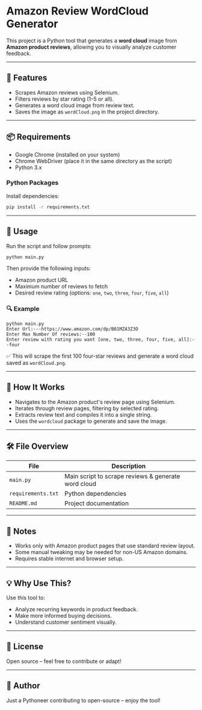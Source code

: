# Amazon Review WordCloud Generator

This project is a Python tool that generates a **word cloud** image from **Amazon product reviews**, allowing you to visually analyze customer feedback.

---

## 🎯 Features
- Scrapes Amazon reviews using Selenium.
- Filters reviews by star rating (1–5 or all).
- Generates a word cloud image from review text.
- Saves the image as `wordCloud.png` in the project directory.

---

## 📦 Requirements
- Google Chrome (installed on your system)
- Chrome WebDriver (place it in the same directory as the script)
- Python 3.x

### Python Packages
Install dependencies:
```bash
pip install -r requirements.txt
```

---

## 🚀 Usage
Run the script and follow prompts:
```bash
python main.py
```

Then provide the following inputs:
- Amazon product URL
- Maximum number of reviews to fetch
- Desired review rating (options: `one`, `two`, `three`, `four`, `five`, `all`)

### 🔍 Example
```
python main.py
Enter Url:---https://www.amazon.com/dp/B01MZA3Z3O
Enter Max Number Of reviews:--100
Enter review with rating you want [one, two, three, four, five, all]:--four
```

✅ This will scrape the first 100 four-star reviews and generate a word cloud saved as `wordCloud.png`.

---

## 🧠 How It Works
- Navigates to the Amazon product's review page using Selenium.
- Iterates through review pages, filtering by selected rating.
- Extracts review text and compiles it into a single string.
- Uses the `wordcloud` package to generate and save the image.

---

## 🛠 File Overview
| File             | Description                             |
|------------------|-----------------------------------------|
| `main.py`        | Main script to scrape reviews & generate word cloud |
| `requirements.txt` | Python dependencies                    |
| `README.md`      | Project documentation                   |

---

## 📌 Notes
- Works only with Amazon product pages that use standard review layout.
- Some manual tweaking may be needed for non-US Amazon domains.
- Requires stable internet and browser setup.

---

## 💡 Why Use This?
Use this tool to:
- Analyze recurring keywords in product feedback.
- Make more informed buying decisions.
- Understand customer sentiment visually.

---

## 🧾 License
Open source – feel free to contribute or adapt!

---

## 🙋 Author
Just a Pythoneer contributing to open-source – enjoy the tool!
